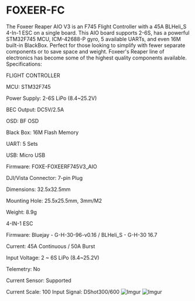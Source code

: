 # FOXEER-FC
The Foxeer Reaper AIO V3 is an F745 Flight Controller with a 45A BLHeli_S 4-In-1 ESC on a single board.  This AIO board supports 2-6S, has a powerful STM32F745 MCU, ICM-42688-P gyro, 5 available UARTs, and even 16M built-in BlackBox. Perfect for those looking to simplify with fewer separate components or to save space and weight. Foxeer's Reaper line of electronics has become some of the highest quality components available.
Specifications:

FLIGHT CONTROLLER


MCU:  STM32F745

Power Supply:  2-6S LiPo (8.4~25.2V)

BEC Output:  DC5V/2.5A

OSD:  BF OSD

Black Box:  16M Flash Memory

UART:  5 Sets

USB:  Micro USB

Firmware:  FOXE-FOXEERF745V3_AIO

DJI/Vista Connector:  7-pin Plug

Dimensions:  32.5x32.5mm

Mounting Hole:  25.5x25.5mm, 3mm/M2

Weight:  8.9g

4-IN-1 ESC


Firmware:  Bluejay - G-H-30-96-v0.16 / BLHeli_S - G-H-30 16.7

Current:  45A Continuous / 50A Burst

Input Voltage:  2 ~ 6S LiPo (8.4~25.2V)

Telemetry:  No

Current Sensor:  Supported

Current Scale:  100
Input Signal:  DShot300/600
![Imgur](https://imgur.com/x3NedOQ.png)
![Imgur](https://imgur.com/7N4XNqI.png)

